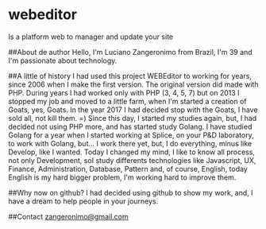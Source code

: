 # webeditor
Is a platform web to manager and update your site

##About de author
Hello, I'm Luciano Zangeronimo from Brazil, I'm 39 and I'm passionate about technology.

##A little of history
I had used this project WEBEditor to working for years, since 2006 when I make the first version.
The original version did made with PHP.
During years I had worked only with PHP (3, 4, 5, 7) but on 2013 I stopped my job and moved to a little farm, when I'm started a creation of Goats, yes, Goats.
In the year 2017 I had decided stop with the Goats, I have sold all, not kill them. =)
Since this day, I started my studies again, but, I had decided not using PHP more, and has started study Golang.
I have studied Golang for a year when I started working at Splice, on your P&D laboratory, to work with Golang, but... I work there yet, but, I do everything, minus like Develop, like I wanted.
Today I changed my mind, I like to know all process, not only Development, soI study differents technologies like Javascript, UX, Finance, Administration, Database, Pattern and, of course, English, today English is my hard bigger problem, I'm working hard to improve them.

##Why now on github?
I had decided using github to show my work, and, I have a dream to help people in your journeys.

##Contact
zangeronimo@gmail.com


